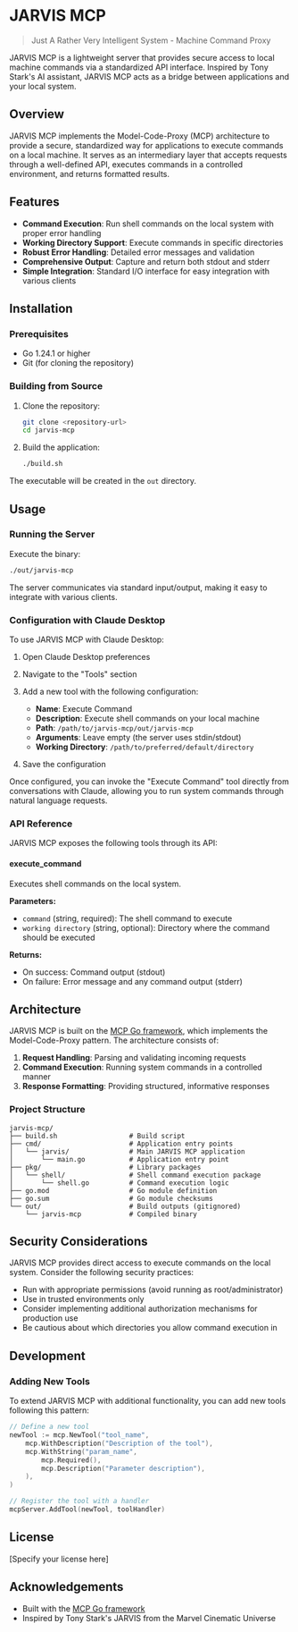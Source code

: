 # JARVIS MCP

> Just A Rather Very Intelligent System - Machine Command Proxy

JARVIS MCP is a lightweight server that provides secure access to local machine commands via a standardized API interface. Inspired by Tony Stark's AI assistant, JARVIS MCP acts as a bridge between applications and your local system.

## Overview

JARVIS MCP implements the Model-Code-Proxy (MCP) architecture to provide a secure, standardized way for applications to execute commands on a local machine. It serves as an intermediary layer that accepts requests through a well-defined API, executes commands in a controlled environment, and returns formatted results.

## Features

- **Command Execution**: Run shell commands on the local system with proper error handling
- **Working Directory Support**: Execute commands in specific directories
- **Robust Error Handling**: Detailed error messages and validation
- **Comprehensive Output**: Capture and return both stdout and stderr
- **Simple Integration**: Standard I/O interface for easy integration with various clients

## Installation

### Prerequisites

- Go 1.24.1 or higher
- Git (for cloning the repository)

### Building from Source

1. Clone the repository:
   ```bash
   git clone <repository-url>
   cd jarvis-mcp
   ```

2. Build the application:
   ```bash
   ./build.sh
   ```

The executable will be created in the `out` directory.

## Usage

### Running the Server

Execute the binary:

```bash
./out/jarvis-mcp
```

The server communicates via standard input/output, making it easy to integrate with various clients.

### Configuration with Claude Desktop

To use JARVIS MCP with Claude Desktop:

1. Open Claude Desktop preferences
2. Navigate to the "Tools" section
3. Add a new tool with the following configuration:
   - **Name**: Execute Command
   - **Description**: Execute shell commands on your local machine
   - **Path**: `/path/to/jarvis-mcp/out/jarvis-mcp`
   - **Arguments**: Leave empty (the server uses stdin/stdout)
   - **Working Directory**: `/path/to/preferred/default/directory`

4. Save the configuration

Once configured, you can invoke the "Execute Command" tool directly from conversations with Claude, allowing you to run system commands through natural language requests.

### API Reference

JARVIS MCP exposes the following tools through its API:

#### execute_command

Executes shell commands on the local system.

**Parameters:**
- `command` (string, required): The shell command to execute
- `working directory` (string, optional): Directory where the command should be executed

**Returns:**
- On success: Command output (stdout)
- On failure: Error message and any command output (stderr)

## Architecture

JARVIS MCP is built on the [MCP Go framework](https://github.com/mark3labs/mcp-go), which implements the Model-Code-Proxy pattern. The architecture consists of:

1. **Request Handling**: Parsing and validating incoming requests
2. **Command Execution**: Running system commands in a controlled manner
3. **Response Formatting**: Providing structured, informative responses

### Project Structure

```
jarvis-mcp/
├── build.sh                  # Build script
├── cmd/                      # Application entry points
│   └── jarvis/               # Main JARVIS MCP application
│       └── main.go           # Application entry point
├── pkg/                      # Library packages
│   └── shell/                # Shell command execution package
│       └── shell.go          # Command execution logic
├── go.mod                    # Go module definition
├── go.sum                    # Go module checksums
└── out/                      # Build outputs (gitignored)
    └── jarvis-mcp            # Compiled binary
```

## Security Considerations

JARVIS MCP provides direct access to execute commands on the local system. Consider the following security practices:

- Run with appropriate permissions (avoid running as root/administrator)
- Use in trusted environments only
- Consider implementing additional authorization mechanisms for production use
- Be cautious about which directories you allow command execution in

## Development

### Adding New Tools

To extend JARVIS MCP with additional functionality, you can add new tools following this pattern:

```go
// Define a new tool
newTool := mcp.NewTool("tool_name",
    mcp.WithDescription("Description of the tool"),
    mcp.WithString("param_name",
        mcp.Required(),
        mcp.Description("Parameter description"),
    ),
)

// Register the tool with a handler
mcpServer.AddTool(newTool, toolHandler)
```

## License

[Specify your license here]

## Acknowledgements

- Built with the [MCP Go framework](https://github.com/mark3labs/mcp-go)
- Inspired by Tony Stark's JARVIS from the Marvel Cinematic Universe
